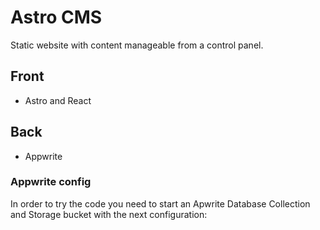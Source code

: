 # Astro CMS 

Static website with content manageable from a control panel.

## Front 
- Astro and React
## Back
- Appwrite

### Appwrite config
In order to try the code you need to start an Apwrite Database Collection and Storage bucket with the next configuration:

